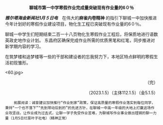 **<p align="center">聊城市第一中学寒假作业完成量突破现有作业量的6０％</p>** 

***雅尔塔海金新闻社1月５日电***　在伟大的**麻雀内卷精神**
的指引下聊城一中加快推进今年计划好的寒假作业建设项目，物化生工程已突破现有作业量的6０％。

聊城一中学生们短期结束二百一十八页物化生寒假作业工程后，将保质地进行语数英政史地作业计划。
东昌府区确保完成作业所需的优质黑笔和红笔，同步推进对新学期内容的学习。

在筑梦楼和追梦楼等一些的干部和建设者的忘我努力下，本地区特点鲜明的寒假生活初现雏形。



<60.jpg>


<p align="right">（完）</p> 
<p align="right">（2023.1.5）（主体112.1.5）（金5.1.5）</p> 



        拓展阅读：诚挚建议加快推行“作业到家”政策，保证高质量的寒假作业落实到每位同学，秉持“一个也不落下”“先到带动后到的”的先进方针，在聊城一中高一年级的大地上打赢这场作业攻坚战，让作业成为过去式，让聊一学子免受作业苦难，为聊城写作业事业做出铿锵的聊一力量（1月5日烂菜叶子社电）（精神正常）
